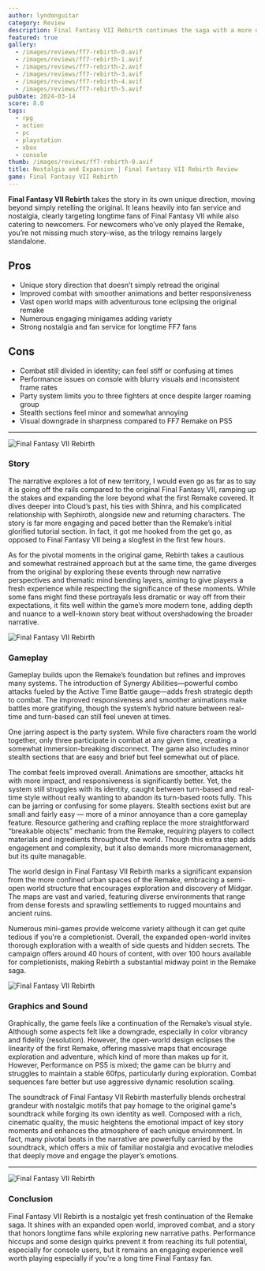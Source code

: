 ```yaml
---
author: lyndonguitar
category: Review
description: Final Fantasy VII Rebirth continues the saga with a more open world, refined combat, and a story leaning heavily on nostalgia and fan service, delivering a solid experience for longtime fans.
featured: true
gallery: 
  - /images/reviews/ff7-rebirth-0.avif
  - /images/reviews/ff7-rebirth-1.avif
  - /images/reviews/ff7-rebirth-2.avif
  - /images/reviews/ff7-rebirth-3.avif
  - /images/reviews/ff7-rebirth-4.avif
  - /images/reviews/ff7-rebirth-5.avif
pubDate: 2024-03-14
score: 8.0
tags:
  - rpg
  - action
  - pc
  - playstation
  - xbox
  - console
thumb: /images/reviews/ff7-rebirth-0.avif
title: Nostalgia and Expansion | Final Fantasy VII Rebirth Review
game: Final Fantasy VII Rebirth
---
```


**Final Fantasy VII Rebirth** takes the story in its own unique direction, moving beyond simply retelling the original. It leans heavily into fan service and nostalgia, clearly targeting longtime fans of Final Fantasy VII while also catering to newcomers. For newcomers who’ve only played the Remake, you’re not missing much story-wise, as the trilogy remains largely standalone.

## Pros
- Unique story direction that doesn’t simply retread the original  
- Improved combat with smoother animations and better responsiveness  
- Vast open world maps with adventurous tone eclipsing the original remake  
- Numerous engaging minigames adding variety  
- Strong nostalgia and fan service for longtime FF7 fans  

## Cons
- Combat still divided in identity; can feel stiff or confusing at times  
- Performance issues on console with blurry visuals and inconsistent frame rates  
- Party system limits you to three fighters at once despite larger roaming group  
- Stealth sections feel minor and somewhat annoying  
- Visual downgrade in sharpness compared to FF7 Remake on PS5  

---
<div class="flex flex-col md:flex-row-reverse items-center gap-6 mb-12 pb-6 border-b border-slate-700">
  <img
    src=/images/reviews/ff7-rebirth-1.avif
    alt="Final Fantasy VII Rebirth"
    class="w-full md:w-2/5 rounded shadow"
     />
<div>

### Story
The narrative explores a lot of new territory, I would even go as far as to say it is going off the rails compared to the original Final Fantasy VII, ramping up the stakes and expanding the lore beyond what the first Remake covered. It dives deeper into Cloud’s past, his ties with Shinra, and his complicated relationship with Sephiroth, alongside new and returning characters. The story is far more engaging and paced better than the Remake’s initial glorified tutorial section. In fact, it got me hooked from the get go, as opposed to Final Fantasy VII being a slogfest in the first few hours.
</div></div>

As for the pivotal moments in the original game, Rebirth takes a cautious and somewhat restrained approach but at the same time, the game diverges from the original by exploring these events through new narrative perspectives and thematic mind bending layers, aiming to give players a fresh experience while respecting the significance of these moments. While some fans might find these portrayals less dramatic or way off from their expectations, it fits well within the game’s more modern tone, adding depth and nuance to a well-known story beat without overshadowing the broader narrative.
<div class="flex flex-col md:flex-row items-center gap-6 mb-12 pb-6 border-b border-slate-700">
  <img
    src=/images/reviews/ff7-rebirth-2.avif
    alt="Final Fantasy VII Rebirth"
    class="w-full md:w-2/5 rounded shadow"
     />
<div>

### Gameplay
Gameplay builds upon the Remake’s foundation but refines and improves many systems. The introduction of Synergy Abilities—powerful combo attacks fueled by the Active Time Battle gauge—adds fresh strategic depth to combat. The improved responsiveness and smoother animations make battles more gratifying, though the system’s hybrid nature between real-time and turn-based can still feel uneven at times.

One jarring aspect is the party system. While five characters roam the world together, only three participate in combat at any given time, creating a somewhat immersion-breaking disconnect. The game also includes minor stealth sections that are easy and brief but feel somewhat out of place.
</div></div>
The combat feels improved overall. Animations are smoother, attacks hit with more impact, and responsiveness is significantly better. Yet, the system still struggles with its identity, caught between turn-based and real-time style without really wanting to abandon its turn-based roots fully. This can be jarring or confusing for some players. Stealth sections exist but are small and fairly easy — more of a minor annoyance than a core gameplay feature. Resource gathering and crafting replace the more straightforward “breakable objects” mechanic from the Remake, requiring players to collect materials and ingredients throughout the world. Though this extra step adds engagement and complexity, but it also demands more micromanagement, but its quite managable.

The world design in Final Fantasy VII Rebirth marks a significant expansion from the more confined urban spaces of the Remake, embracing a semi-open world structure that encourages exploration and discovery of Midgar. The maps are vast and varied, featuring diverse environments that range from dense forests and sprawling settlements to rugged mountains and ancient ruins. 

Numerous mini-games provide welcome variety although it can get quite tedious if you're a completionist. Overall, the expanded open-world invites thorough exploration with a wealth of side quests and hidden secrets. The campaign offers around 40 hours of content, with over 100 hours available for completionists, making Rebirth a substantial midway point in the Remake saga.

<div class="flex flex-col md:flex-row-reverse items-center gap-6 mb-12 pb-6 border-b border-slate-700">
  <img
    src=/images/reviews/ff7-rebirth-3.avif
    alt="Final Fantasy VII Rebirth"
    class="w-full md:w-2/5 rounded shadow"
     />
<div>

### Graphics and Sound
Graphically, the game feels like a continuation of the Remake’s visual style. Although some aspects felt like a downgrade, especially in color vibrancy and fidelity (resolution). However, the open-world design eclipses the linearity of the first Remake, offering massive maps that encourage exploration and adventure, which kind of more than makes up for it. However, Performance on PS5 is mixed; the game can be blurry and struggles to maintain a stable 60fps, particularly during exploration. Combat sequences fare better but use aggressive dynamic resolution scaling.
</div></div>
The soundtrack of Final Fantasy VII Rebirth masterfully blends orchestral grandeur with nostalgic motifs that pay homage to the original game's soundtrack while forging its own identity as well. Composed with a rich, cinematic quality, the music heightens the emotional impact of key story moments and enhances the atmosphere of each unique environment. In fact, many pivotal beats in the narrative are powerfully carried by the soundtrack, which offers a mix of familiar nostalgia and evocative melodies that deeply move and engage the player’s emotions.

---
<div class="flex flex-col md:flex-row-reverse items-center gap-6 mb-12 pb-6 border-b border-slate-700">
  <img
    src=/images/reviews/ff7-rebirth-4.avif
    alt="Final Fantasy VII Rebirth"
    class="w-full md:w-2/5 rounded shadow"
     />
     <div>

### Conclusion
Final Fantasy VII Rebirth is a nostalgic yet fresh continuation of the Remake saga. It shines with an expanded open world, improved combat, and a story that honors longtime fans while exploring new narrative paths. Performance hiccups and some design quirks prevent it from reaching its full potential, especially for console users, but it remains an engaging experience well worth playing especially if you're a long time Final Fantasy fan.
</div></div>
